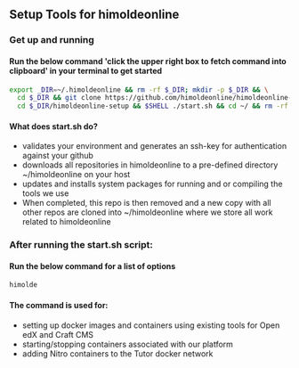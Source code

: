 ## Setup Tools for himoldeonline

### Get up and running
#### Run the below command 'click the upper right box to fetch command into clipboard' in your terminal to get started
```bash
export _DIR=~/.himoldeonline && rm -rf $_DIR; mkdir -p $_DIR && \
  cd $_DIR && git clone https://github.com/himoldeonline/himoldeonline-setup.git && \
  cd $_DIR/himoldeonline-setup && $SHELL ./start.sh && cd ~/ && rm -rf $_DIR && unset _DIR
```
#### What does start.sh do?
* validates your environment and generates an ssh-key for authentication against your github
* downloads all repositories in himoldeonline to a pre-defined directory ~/himoldeonline on your host
* updates and installs system packages for running and or compiling the tools we use
* When completed, this repo is then removed and a new copy with all other repos are cloned into ~/himoldeonline where we store all work related to himoldeonline


### After running the start.sh script:
#### Run the below command for a list of options
```bash
himolde
```
#### The command is used for:
* setting up docker images and containers using existing tools for Open edX and Craft CMS
* starting/stopping containers associated with our platform
* adding Nitro containers to the Tutor docker network
